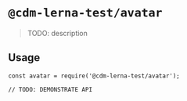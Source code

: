 # `@cdm-lerna-test/avatar`

> TODO: description

## Usage

```
const avatar = require('@cdm-lerna-test/avatar');

// TODO: DEMONSTRATE API
```
